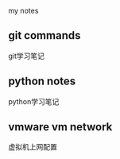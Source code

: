 my notes

git commands
------------
git学习笔记

python notes
------------
python学习笔记

vmware vm network 
-----------------
虚拟机上网配置

